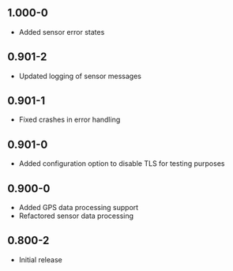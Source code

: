 ## 1.000-0

* Added sensor error states

## 0.901-2

* Updated logging of sensor messages

## 0.901-1

* Fixed crashes in error handling

## 0.901-0

* Added configuration option to disable TLS for testing purposes

## 0.900-0

* Added GPS data processing support
* Refactored sensor data processing

## 0.800-2

* Initial release
